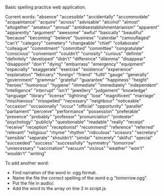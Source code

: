 Basic spelling practice web application.

Current words:
"absence" "accessible" "accidentally" "accommodate" "acquaintance" "acquire" "across" "advisable" "alcohol" "almost" "altogether" "amateur" "annual" "antidisestablishmentarianism" "apparent" "apparently" "argument" "awesome" "awful" "basically" "beautiful" "because" "becoming" "believe" "business" "calendar" "camouflaged" "can't" "category" "cemetery" "changeable" "chief" "collaborate" "colleague" "commitment" "committed" "committee" "congratulate" "conscious" "convenient" "couldn't" "curiosity" "curious" "definite" "definitely" "developed" "didn't" "difference" "dilemma" "disappear" "disappoint" "don't" "dying" "embarrass" "emergency" "equipment" "especially" "exaggerate" "exercise" "existence" "experience" "explanation" "february" "foreign" "friend" "fulfil" "gauge" "generally" "government" "grammar" "grateful" "guarantee" "happiness" "height" "heroes" "humorous" "hygiene" "immediate" "immediately" "independent" "intelligence" "interrupt" "isn't" "jewellery" "judgement" "knowledge" "language" "library" "license" "lightning" "lose" "magnificent" "marriage" "mischievous" "misspelled" "necessary" "neighbour" "noticeable" "occasion" "occasionally" "occur" "official" "opportunity" "parallel" "parliament" "perceive" "performance" "possession" "preferable" "presence" "probably" "professor" "pronunciation" "protester" "psychology" "publicly" "questionable" "readable" "really" "receipt" "receive" "reception" "receptionist" "recommend" "reference" "referred" "relevant" "religious" "rhyme" "rhythm" "ridiculous" "scissors" "secretary" "sensible" "separate" "shouldn't" "similar" "sincerely" "skilful" "special" "succeeded" "success" "successfully" "symmetry" "tomorrow" "unnecessary" "vaccination" "vacuum" "vicious" "weather" "won't" "wouldn't" "writing"

To add another word:
- Find narration of the word in .ogg format.
- Name the file the correct spelling of the word e.g "tomorrow.ogg".
- Put the file in audio/.
- Add the word to the array on line 2 in script.js.
